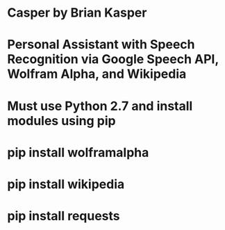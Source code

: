 # Casper by Brian Kasper
# Personal Assistant with Speech Recognition via Google Speech API, Wolfram Alpha, and Wikipedia
# Must use Python 2.7 and install modules using pip

# pip install wolframalpha
# pip install wikipedia
# pip install requests
